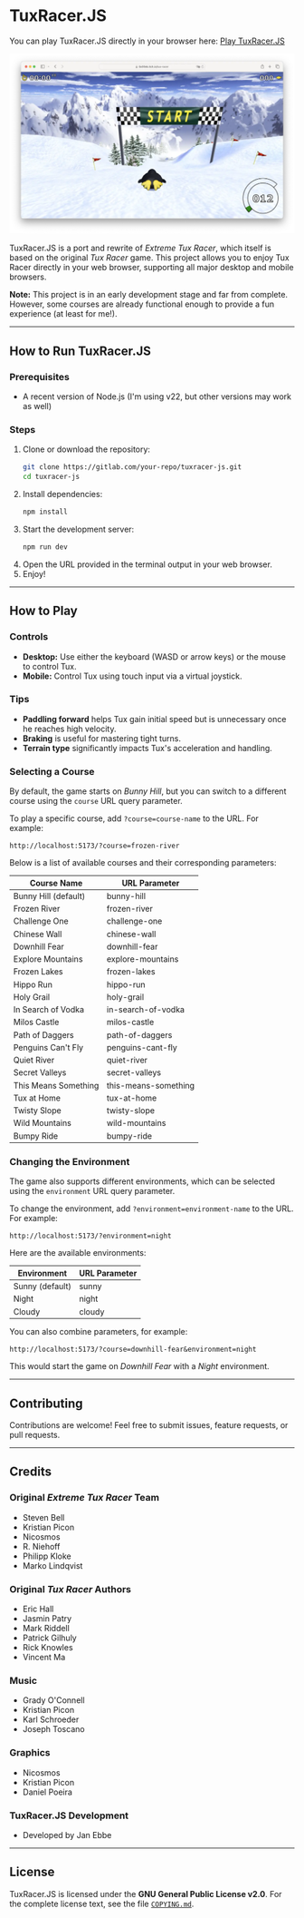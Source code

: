# TuxRacer.JS

You can play TuxRacer.JS directly in your browser here: [Play TuxRacer.JS](https://0x00eb.itch.io/tux-racer)

![TuxRacer.JS Screenshot](screenshot.webp)

TuxRacer.JS is a port and rewrite of *Extreme Tux Racer*, which itself is based on the original *Tux Racer* game. This project allows you to enjoy Tux Racer directly in your web browser, supporting all major desktop and mobile browsers.

**Note:** This project is in an early development stage and far from complete. However, some courses are already functional enough to provide a fun experience (at least for me!).

---

## How to Run TuxRacer.JS

### Prerequisites
- A recent version of Node.js (I'm using v22, but other versions may work as well)

### Steps
1. Clone or download the repository:
   ```sh
   git clone https://gitlab.com/your-repo/tuxracer-js.git
   cd tuxracer-js
   ```
2. Install dependencies:
   ```sh
   npm install
   ```
3. Start the development server:
   ```sh
   npm run dev
   ```
4. Open the URL provided in the terminal output in your web browser.
5. Enjoy!

---

## How to Play

### Controls
- **Desktop:** Use either the keyboard (WASD or arrow keys) or the mouse to control Tux.
- **Mobile:** Control Tux using touch input via a virtual joystick.

### Tips
- **Paddling forward** helps Tux gain initial speed but is unnecessary once he reaches high velocity.
- **Braking** is useful for mastering tight turns.
- **Terrain type** significantly impacts Tux's acceleration and handling.

### Selecting a Course
By default, the game starts on *Bunny Hill*, but you can switch to a different course using the `course` URL query parameter.

To play a specific course, add `?course=course-name` to the URL. For example:
```
http://localhost:5173/?course=frozen-river
```
Below is a list of available courses and their corresponding parameters:

| Course Name  | URL Parameter |
| ------------ | ------------- |
| Bunny Hill (default) | bunny-hill  |
| Frozen River | frozen-river  |
| Challenge One | challenge-one  |
| Chinese Wall | chinese-wall  |
| Downhill Fear | downhill-fear  |
| Explore Mountains | explore-mountains  |
| Frozen Lakes | frozen-lakes  |
| Hippo Run | hippo-run  |
| Holy Grail | holy-grail  |
| In Search of Vodka | in-search-of-vodka  |
| Milos Castle | milos-castle  |
| Path of Daggers | path-of-daggers  |
| Penguins Can't Fly | penguins-cant-fly  |
| Quiet River | quiet-river  |
| Secret Valleys | secret-valleys  |
| This Means Something | this-means-something  |
| Tux at Home | tux-at-home  |
| Twisty Slope | twisty-slope  |
| Wild Mountains | wild-mountains  |
| Bumpy Ride | bumpy-ride  |

### Changing the Environment
The game also supports different environments, which can be selected using the `environment` URL query parameter.

To change the environment, add `?environment=environment-name` to the URL. For example:
```
http://localhost:5173/?environment=night
```
Here are the available environments:

| Environment | URL Parameter |
| ----------- | ------------- |
| Sunny (default) | sunny  |
| Night | night  |
| Cloudy | cloudy  |

You can also combine parameters, for example:
```
http://localhost:5173/?course=downhill-fear&environment=night
```
This would start the game on *Downhill Fear* with a *Night* environment.

---

## Contributing
Contributions are welcome! Feel free to submit issues, feature requests, or pull requests.

---

## Credits

### Original *Extreme Tux Racer* Team
- Steven Bell
- Kristian Picon
- Nicosmos
- R. Niehoff
- Philipp Kloke
- Marko Lindqvist

### Original *Tux Racer* Authors
- Eric Hall
- Jasmin Patry
- Mark Riddell
- Patrick Gilhuly
- Rick Knowles
- Vincent Ma

### Music
- Grady O'Connell
- Kristian Picon
- Karl Schroeder
- Joseph Toscano

### Graphics
- Nicosmos
- Kristian Picon
- Daniel Poeira

### TuxRacer.JS Development
- Developed by Jan Ebbe

---

## License
TuxRacer.JS is licensed under the **GNU General Public License v2.0**. For the complete license text, see the file [`COPYING.md`](COPYING.md).

